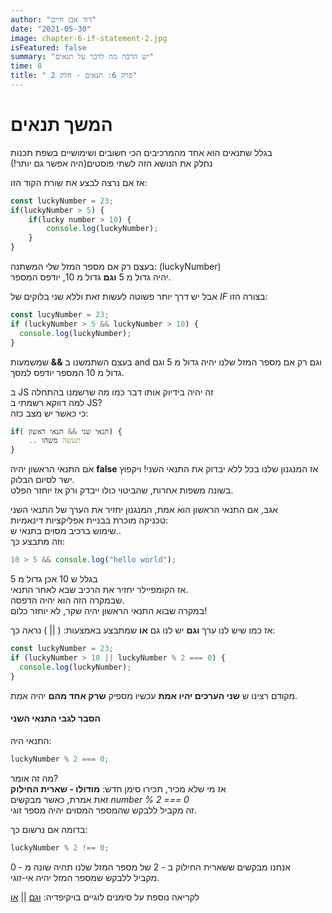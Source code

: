 ```yaml
---
author: "דוד אבן חיים"
date: "2021-05-30"
image: chapter-6-if-statement-2.jpg
isFeatured: false
summary: "יש הרבה מה לדבר על תנאים"
time: 8
title: " פרק 6: תנאים - חלק 2"
---
```


# המשך תנאים

בגלל שתנאים הוא אחד מהמרכיבים הכי חשובים ושימושיים בשפת תכנות  
נחלק את הנושא הזה לשתי פוסטים(היה אפשר גם יותר!)

אז אם נרצה לבצע את שורת הקוד הזו:

```js
const luckyNumber = 23;
if(luckyNumber > 5) {
    if(lucky number > 10) {
        console.log(luckyNumber);
    }
}
```

בעצם רק אם מספר המזל שלי המשתנה:
(luckyNumber)  
יהיה גדול מ 5
**וגם**
גדול מ 10, יודפס המספר.

אבל יש דרך יותר פשוטה לעשות זאת וללא שני בלוקים של
_IF_
בצורה הזו:

```js
const lucyNumber = 23;
if (luckyNumber > 5 && luckyNumber > 10) {
  console.log(luckyNumber);
}
```

בעצם השתמשנו ב
**&&**
שמשמעות
and
וגם
רק אם מספר המזל שלנו יהיה גדול מ 5 וגם גדול מ 10
המספר יודפס למסך.

ב JS
זה יהיה בידיוק אותו דבר כמו מה שרשמנו בהתחלה  
למה דווקא רשמתי ב JS?  
כי כאשר יש מצב כזה:

```js
if( תנאי שני && תנאי ראשון) {
    .. תעשה משהו
}
```

אם התנאי הראשון יהיה
**false**
אז המנגנון שלנו בכל ללא יבדוק את התנאי השני! ויקפוץ ישר לסיום הבלוק.  
בשונה משפות אחרות, שהביטוי כולו ייבדק ורק אז יוחזר הפלט.

אגב, אם התנאי הראשון הוא אמת, המנגנון יחזיר את הערך של התנאי השני  
טכניקה מוכרת בבניית אפליקציות דינאמיות:  
שימוש ברכיב מסוים בתנאי ש..  
וזה מתבצע כך:

```js
10 > 5 && console.log("hello world");
```

בגלל ש 10 אכן גדול מ 5  
אז הקומפיילר יחזיר את הרכיב שבא לאחר התנאי.  
שבמקרה הזה הוא יהיה הדפסה.  
במקרה שבוא התנאי הראשון יהיה שקר, לא יוחזר כלום!

אז כמו שיש לנו ערך
**וגם**
יש לנו גם
**או**
שמתבצע באמצעות:
( || )
נראה כך:

```js
const luckyNumber = 23;
if (luckyNumber > 10 || luckyNumber % 2 === 0) {
  console.log(luckyNumber);
}
```

מקודם רצינו ש
**שני הערכים יהיו אמת**
עכשיו מספיק
**שרק אחד מהם**
יהיה אמת.

#### הסבר לגבי התנאי השני

התנאי היה:

```js
luckyNumber % 2 === 0;
```

מה זה אומר?  
אז מי שלא מכיר, תכירו סימן חדש:
**מודולו - שארית החילוק**  
זאת אמרת, כאשר מבקשים
_number % 2 === 0_  
זה מקביל ללבקש שהמספר המסוים יהיה מספר זוגי.

בדומה אם נרשום כך:

```js
luckyNumber % 2 !== 0;
```

אנחנו מבקשים ששארית החילוק ב - 2 של מספר המזל שלנו תהיה שונה מ - 0  
מקביל ללבקש שמספר המזל יהיה אי-זוגי.

לקריאה נוספת על סימנים לוגיים בויקיפדיה:
[וגם](<https://he.wikipedia.org/wiki/וגם_(לוגיקה)>) ||
[או](<https://he.wikipedia.org/wiki/או_(לוגיקה)>)
